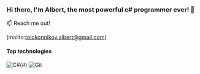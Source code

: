 ### Hi there, I'm Albert, the most powerful c# programmer ever! 👋


📫 Reach me out!

(mailto:tolokonnikov.albert@gmail.com)

#### Top technologies 

![C#](https://img.shields.io/badge/C%23-239120?style=for-the-badge&logo=c-sharp&logoColor=white)(#) ![Git](https://img.shields.io/badge/GIT-E44C30?style=for-the-badge&logo=git&logoColor=white)
